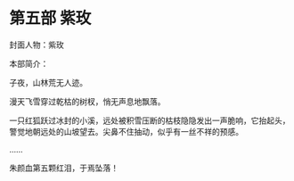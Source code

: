 # 第五部 紫玫

封面人物：紫玫

本部简介：

子夜，山林荒无人迹。

漫天飞雪穿过乾枯的树杈，悄无声息地飘落。

一只红狐跃过冰封的小溪，远处被积雪压断的枯枝隐隐发出一声脆响，它抬起头，警觉地朝远处的山坡望去。尖鼻不住抽动，似乎有一丝不祥的预感。

……

朱颜血第五颗红泪，于焉坠落！

